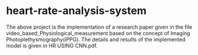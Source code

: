 # heart-rate-analysis-system
The above project is the implementation of a research paper given in the file video_based_Physiological_measurement 
based on the concept of Imaging Photoplethysmography(iPPG). 
The details and results of the implemented model is given in HR USING CNN.pdf.
